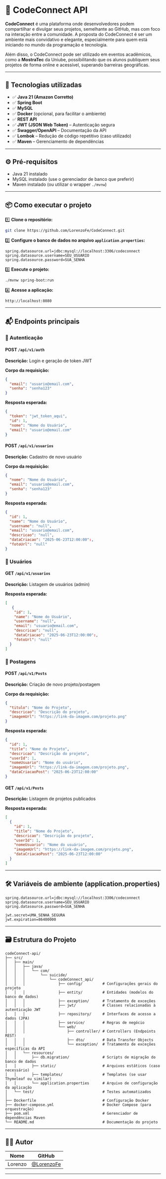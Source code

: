# 📘 CodeConnect API

**CodeConnect** é uma plataforma onde desenvolvedores podem compartilhar e divulgar seus projetos, semelhante ao GitHub, mas com foco na interação entre a comunidade. A proposta do CodeConnect é ser um ambiente mais convidativo e elegante, especialmente para quem está iniciando no mundo da programação e tecnologia.

Além disso, o CodeConnect pode ser utilizado em eventos acadêmicos, como a **MostraTec** da Uniube, possibilitando que os alunos publiquem seus projetos de forma online e acessível, superando barreiras geográficas.

---

## 🚀 Tecnologias utilizadas

- ✅ **Java 21 (Amazon Corretto)**
- ✅ **Spring Boot**
- ✅ **MySQL**
- ✅ **Docker** (opcional, para facilitar o ambiente)
- ✅ **REST API**
- ✅ **JWT (JSON Web Token)** – Autenticação segura
- ✅ **Swagger/OpenAPI** – Documentação da API
- ✅ **Lombok** – Redução de código repetitivo (caso utilizado)
- ✅ **Maven** – Gerenciamento de dependências

---

## ⚙️ Pré-requisitos

- Java 21 instalado
- MySQL instalado (use o gerenciador de banco que preferir)
- Maven instalado (ou utilizar o wrapper `./mvnw`)

---

## 📦 Como executar o projeto

1️⃣ **Clone o repositório:**

```bash
git clone https://github.com/LorenzoFe/CodeConnect.git
```

2️⃣ **Configure o banco de dados no arquivo **`application.properties`**:**

```properties
spring.datasource.url=jdbc:mysql://localhost:3306/codeconnect
spring.datasource.username=SEU_USUARIO
spring.datasource.password=SUA_SENHA
```

3️⃣ **Execute o projeto:**

```bash
./mvnw spring-boot:run
```

4️⃣ **Acesse a aplicação:**

```
http://localhost:8080
```


---

## 📬 Endpoints principais

### 🔑 Autenticação

#### POST `/api/v1/auth`

**Descrição:** Login e geração de token JWT

**Corpo da requisição:**

```json
{
  "email": "usuario@email.com",
  "senha": "senha123"
}
```

**Resposta esperada:**

```json
{
  "token": "jwt_token_aqui",
  "id": 1,
  "nome": "Nome do Usuário",
  "email": "usuario@email.com"
}
```

#### POST `/api/v1/usuarios`

**Descrição:** Cadastro de novo usuário

**Corpo da requisição:**

```json
{
  "nome": "Nome do Usuário",
  "email": "usuario@email.com",
  "senha": "senha123"
}
```

**Resposta esperada:**

```json
{
  "id": 1,
  "name": "Nome do Usuário",
  "username": "null",
  "email": "usuario@email.com",
  "descricao": "null",
  "dataCriacao": "2025-06-23T12:00:00":,
  "fotoUrl": "null"
}
```

### 👤 Usuários

#### GET `/api/v1/usuarios`

**Descrição:** Listagem de usuários (admin)

**Resposta esperada:**

```json
[
   {
    "id": 1,
    "name": "Nome do Usuário",
    "username": "null",
    "email": "usuario@email.com",
    "descricao": "null",
    "dataCriacao": "2025-06-23T12:00:00":,
    "fotoUrl": "null"
  }
]
```

### 📁 Postagens

#### POST `/api/v1/Posts`

**Descrição:** Criação de novo projeto/postagem

**Corpo da requisição:**

```json
{
  "titulo": "Nome do Projeto",
  "descricao": "Descrição do projeto",
  "imagemUrl": "https://link-da-imagem.com/projeto.png"
}
```

**Resposta esperada:**

```json
{
  "id": 1,
  "title": "Nome do Projeto",
  "descricao": "Descrição do projeto",
  "userId": 1,
  "nomeUsuario": "Nome do usuário",
  "imagemUrl": "https://link-da-imagem.com/projeto.png",
  "dataCriacaoPost": "2025-06-23T12:00:00"
}
```

#### GET `/api/v1/Posts`

**Descrição:** Listagem de projetos publicados

**Resposta esperada:**

```json
[
  {
    "id": 1,
    "title": "Nome do Projeto",
    "descricao": "Descrição do projeto",
    "userId": 1,
    "nomeUsuario": "Nome do usuário",
    "imagemUrl": "https://link-da-imagem.com/projeto.png",
    "dataCriacaoPost": "2025-06-23T12:00:00"
  }
]
```

---

## 🛠 Variáveis de ambiente (application.properties)

```properties
spring.datasource.url=jdbc:mysql://localhost:3306/codeconnect
spring.datasource.username=SEU_USUARIO
spring.datasource.password=SUA_SENHA

jwt.secret=UMA_SENHA_SEGURA
jwt.expiration=86400000
```

---

## 🗃️ Estrutura do Projeto

```
codeConnect-api/
├── src/
│   ├── main/
│   │   ├── java/
│   │   │   └── com/
│   │   │       └── suicide/
│   │   │           └── codeConnect_api/
│   │   │               ├── config/         # Configurações gerais do projeto
│   │   │               ├── entity/         # Entidades (modelos do banco de dados)
│   │   │               ├── exception/      # Tratamento de exceções
│   │   │               ├── jwt/            # Classes relacionadas à autenticação JWT
│   │   │               ├── repository/     # Interfaces de acesso a dados (JPA)
│   │   │               ├── service/        # Regras de negócio
│   │   │               └── web/
│   │   │                   ├── controller/ # Controllers (Endpoints REST)
│   │   │                   ├── dto/        # Data Transfer Objects
│   │   │                   └── exception/  # Tratamento de exceções específicas da API
│   │   └── resources/
│   │       ├── db.migration/               # Scripts de migração do banco de dados
│   │       ├── static/                     # Arquivos estáticos (caso necessário)
│   │       ├── templates/                  # Templates (se usar Thymeleaf ou similar)
│   │       └── application.properties      # Arquivo de configuração da aplicação
│   └── test/                               # Testes automatizados
│
├── Dockerfile                              # Configuração Docker
├── docker-compose.yml                      # Docker Compose (para orquestração)
├── pom.xml                                 # Gerenciador de dependências Maven
└── README.md                               # Documentação do projeto
```

---

## 👨‍💻 Autor

| Nome    | GitHub                                     |
| ------- | ------------------------------------------ |
| Lorenzo | [@LorenzoFe](https://github.com/LorenzoFe) |

---

